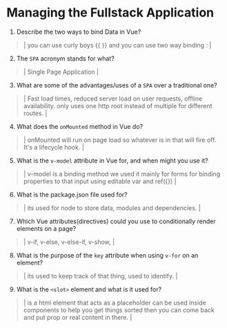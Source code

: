 # Managing the Fullstack Application

1. Describe the two ways to bind Data in Vue?

  > | you can use curly boys {{ }} and you can use two way binding : |

2. The `SPA` acronym stands for what?

  > | Single Page Application |

3. What are some of the advantages/uses of a `SPA` over a traditional one?

  > | Fast load times, reduced server load on user requests, offline availability. only uses one http root instead of multiple for different routes. |

4. What does the `onMounted` method in Vue do?

  > | onMounted will run on page load so whatever is in that will fire off. It's a lifecycle hook. |

5. What is the `v-model` attribute in Vue for, and when might you use it?

  > | v-model is a binding method we used it mainly for forms for binding properties to that input using editable var and ref({})  |

6. What is the package.json file used for?

  > | its used for node to store data, modules and dependencies. |

7. Which Vue attributes(directives) could you use to conditionally render elements on a page?

  > | v-if, v-else, v-else-if, v-show, |

8. What is the purpose of the `key` attribute when using `v-for` on an element?

  > | its used to keep track of that thing, used to identify. |

9. What is the `<slot>` element and what is it used for?

  > | is a html element that acts as a placeholder can be used inside components to help you get things sorted then you can come back and put prop or real content in there. |
